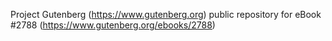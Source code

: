 Project Gutenberg (https://www.gutenberg.org) public repository for eBook #2788 (https://www.gutenberg.org/ebooks/2788)

